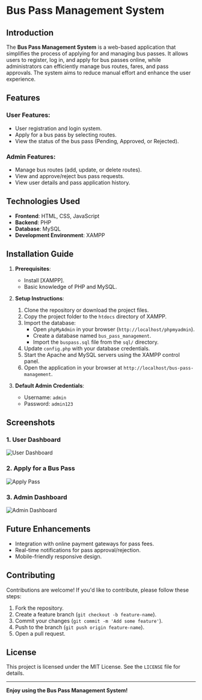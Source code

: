 # Bus Pass Management System

## Introduction
The **Bus Pass Management System** is a web-based application that simplifies the process of applying for and managing bus passes. It allows users to register, log in, and apply for bus passes online, while administrators can efficiently manage bus routes, fares, and pass approvals. The system aims to reduce manual effort and enhance the user experience.

## Features
### User Features:
- User registration and login system.
- Apply for a bus pass by selecting routes.
- View the status of the bus pass (Pending, Approved, or Rejected).

### Admin Features:
- Manage bus routes (add, update, or delete routes).
- View and approve/reject bus pass requests.
- View user details and pass application history.

## Technologies Used
- **Frontend**: HTML, CSS, JavaScript
- **Backend**: PHP
- **Database**: MySQL
- **Development Environment**: XAMPP


## Installation Guide
1. **Prerequisites**:
   - Install [XAMPP].
   - Basic knowledge of PHP and MySQL.

2. **Setup Instructions**:
   1. Clone the repository or download the project files.
   2. Copy the project folder to the `htdocs` directory of XAMPP.
   3. Import the database:
      - Open `phpMyAdmin` in your browser (`http://localhost/phpmyadmin`).
      - Create a database named `bus_pass_management`.
      - Import the `buspass.sql` file from the `sql/` directory.
   4. Update `config.php` with your database credentials.
   5. Start the Apache and MySQL servers using the XAMPP control panel.
   6. Open the application in your browser at `http://localhost/bus-pass-management`.

3. **Default Admin Credentials**:
   - Username: `admin`
   - Password: `admin123`

## Screenshots
### 1. User Dashboard
![User Dashboard](https://via.placeholder.com/600x300.png?text=User+Dashboard)

### 2. Apply for a Bus Pass
![Apply Pass](https://via.placeholder.com/600x300.png?text=Apply+Pass)

### 3. Admin Dashboard
![Admin Dashboard](https://via.placeholder.com/600x300.png?text=Admin+Dashboard)

## Future Enhancements
- Integration with online payment gateways for pass fees.
- Real-time notifications for pass approval/rejection.
- Mobile-friendly responsive design.

## Contributing
Contributions are welcome! If you'd like to contribute, please follow these steps:
1. Fork the repository.
2. Create a feature branch (`git checkout -b feature-name`).
3. Commit your changes (`git commit -m 'Add some feature'`).
4. Push to the branch (`git push origin feature-name`).
5. Open a pull request.

## License
This project is licensed under the MIT License. See the `LICENSE` file for details.


---

**Enjoy using the Bus Pass Management System!**

